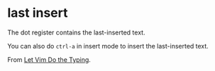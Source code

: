 # last insert

The dot register contains the last-inserted text.

You can also do `ctrl-a` in insert mode to insert the last-inserted text.

From [Let Vim Do the Typing](https://www.youtube.com/watch?v=3TX3kV3TICU).

